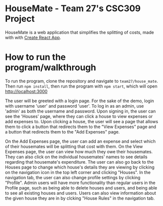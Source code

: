 # HouseMate - Team 27's CSC309 Project

HouseMate is a web application that simplifies the splitting of costs, made with with [Create React App](https://github.com/facebook/create-react-app). 

# How to run the program/walkthrough
To run the program, clone the repository and navigate to `team27/house_mate`. Then run `npm install`, then run the program with `npm start`, which will open [http://localhost:3000](http://localhost:3000)

The user will be greeted with a login page. For the sake of the demo, login with username 'user' and password 'user'. To log in as an admin, use 'admin' as both the username and password. 
Upon signing in, the user can see the 'Houses' page, where they can click a house to view expenses or add expenses to. 
Upon clicking a house, the user will see a page that allows them to click a button that redirects them to the "View Expenses" page and a button that redirects them to the "Add Expenses" page. 

On the Add Expenses page, the user can add an expense and select which of their housemates will be splitting that cost with them. On the View Expenses page, the user can view how much they owe their housemates. They can also click on the individual housemates' names to see details regarding that housemate's expenditure. The user can also go back to the Houses page to change which house's details they are viewing by clicking on the navigation icon in the top left corner and clicking "Houses". In the navigation tab, the user can also change profile settings by clicking "Profile". Admin users will have more functionality than regular users in the Profile page, such as being able to delete houses and users, and being able to see all existing houses and users. Users can also view information about the given house they are in by clcking "House Rules" in the navigation tab.
